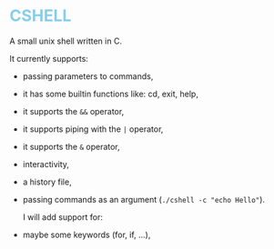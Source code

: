 # <span style="color:#87ceeb">CSHELL</span>

A small unix shell written in C.

It currently supports:
+ passing parameters to commands,
+ it has some builtin functions like: cd, exit, help,
+ it supports the `&&` operator,
+ it supports piping with the `|` operator,
+ it supports the `&` operator,
+ interactivity,
+ a history file,
+ passing commands as an argument (```./cshell -c "echo Hello"```).

  I will add support for:
+ maybe some keywords (for, if, ...),
